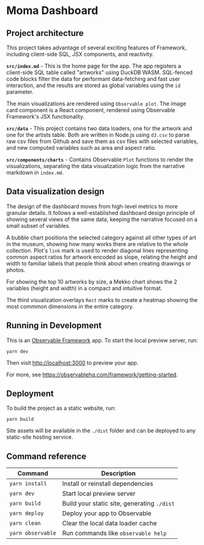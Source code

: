 # Moma Dashboard

## Project architecture

This project takes advantage of several exciting features of Framework, including client-side SQL, JSX components, and reactivity. 

**`src/index.md`** - This is the home page for the app. The app registers a client-side SQL table called "artworks" using DuckDB WASM. SQL-fenced code blocks filter the data for performant data-fetching and fast user interaction, and the results are stored as global variables using the `id` parameter. 

The main visualizations are rendered using `Observable plot`. The image card component is a React component, rendered using Observable Framework's JSX functionality. 

**`src/data`** - This project contains two data loaders, one for the artwork and one for the artists table. Both are written in Node.js using `d3.csv` to parse raw csv files from Github and save them as csv files with selected variables, and new computed variables such as area and aspect ratio. 

**`src/components/charts`** - Contains Observable `Plot` functions to render the visualizations, separating the data visualization logic from the narrative markdown in `index.md`.

## Data visualization design

The design of the dashboard moves from high-level metrics to more granular details. It follows a well-established dashboard design principle of showing several views of the same data, keeping the narrative focused on a small subset of variables. 

A bubble chart positions the selected category against all other types of art in the museum, showing how many works there are relative to the whole collection. Plot's `link` mark is used to render diagonal lines representing common aspect ratios for artwork encoded as slope, relating the height and width to familiar labels that people think about when creating drawings or photos. 

For showing the top 10 artworks by size, a Mekko chart shows the 2 variables (height and width) in a compact and intuitive format. 

The third visualization overlays `Rect` marks to create a heatmap showing the most commmon dimensions in the entire category.

## Running in Development

This is an [Observable Framework](https://observablehq.com/framework) app. To start the local preview server, run:

```
yarn dev
```

Then visit <http://localhost:3000> to preview your app.

For more, see <https://observablehq.com/framework/getting-started>.

## Deployment

To build the project as a static website, run:  

```
yarn build

```

Site assets will be available in the `./dist` folder and can be deployed to any static-site hosting service. 

## Command reference

| Command           | Description                                              |
| ----------------- | -------------------------------------------------------- |
| `yarn install`            | Install or reinstall dependencies                        |
| `yarn dev`        | Start local preview server                               |
| `yarn build`      | Build your static site, generating `./dist`              |
| `yarn deploy`     | Deploy your app to Observable                            |
| `yarn clean`      | Clear the local data loader cache                        |
| `yarn observable` | Run commands like `observable help`                      |
